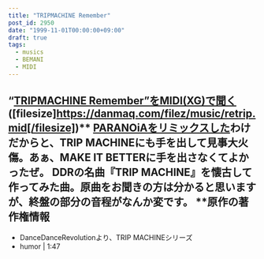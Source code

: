 ```yaml
---
title: "TRIPMACHINE Remember"
post_id: 2950
date: "1999-11-01T00:00:00+09:00"
draft: true
tags:
  - musics
  - BEMANI
  - MIDI
---
```



## “[TRIPMACHINE Remember”をMIDI(XG)で聞く](https://danmaq.com/filez/music/retrip.mid) ([filesize]https://danmaq.com/filez/music/retrip.mid[/filesize])** [PARANOiAをリミックスした](https://danmaq.com/2942)わけだからと、TRIP MACHINEにも手を出して見事大火傷。あぁ、MAKE IT BETTERに手を出さなくてよかったぜ。 DDRの名曲『TRIP MACHINE』を懐古して作ってみた曲。原曲をお聞きの方は分かると思いますが、終盤の部分の音程がなんか変です。  **原作の著作権情報

  * DanceDanceRevolutionより、TRIP MACHINEシリーズ
  * humor | 1:47
